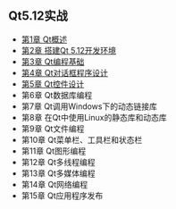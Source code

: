 ## Qt5.12实战
- [第1章 Qt概述](chapter1.md)
- [第2章 搭建Qt 5.12开发环境](chapter2.md)
- [第3章 Qt编程基础](chapter3.md)
- [第4章 Qt对话框程序设计](chapter4.md)
- [第5章 Qt控件设计](chapter5.md)
- 第6章 Qt数据库编程
- 第7章 Qt调用Windows下的动态链接库
- 第8章 在Qt中使用Linux的静态库和动态库
- 第9章 Qt文件编程
- 第10章 Qt菜单栏、工具栏和状态栏
- 第11章 Qt图形编程
- 第12章 Qt多线程编程
- 第13章 Qt多媒体编程
- 第14章 Qt网络编程
- 第15章 Qt应用程序发布

